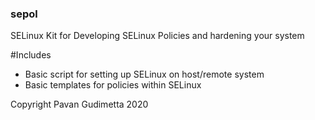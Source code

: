 ### sepol
SELinux Kit for Developing SELinux Policies and hardening your system


#Includes 
- Basic script for setting up SELinux on host/remote system 
- Basic templates for policies within SELinux 

Copyright Pavan Gudimetta 2020
